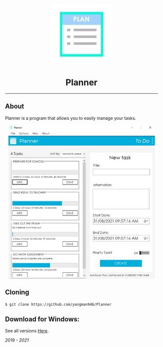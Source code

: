 
<p align="center">
<img src="https://github.com/yangman946/Planner/blob/main/Planner%202.0/planner2.0%20icon.png?raw=true" alt="planner" width="200" height="200">
<h1 align="center">Planner</h1>
</p>
<hr>

## About
  
Planner is a program that allows you to easily manage your tasks.
<br>
  

<p align="center">
<img src="https://github.com/yangman946/Planner/blob/main/Planner%202.0/screenshot.PNG?raw=true" alt="planner" width="483" height="507">
</p>


## Cloning
  
`$ git clone https://github.com/yangman946/Planner`

## Download for Windows:

See all versions <a href="https://drive.google.com/drive/folders/1xyxmrBAtCskAdM5gypGmh0cBjfk4lpFy?usp=sharing ">Here</a>.
  
  
  <i>2019 - 2021</i>

